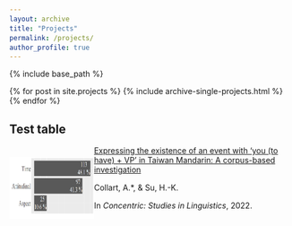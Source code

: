 ```yaml
---
layout: archive
title: "Projects"
permalink: /projects/
author_profile: true
---
```


{% include base_path %}

{% for post in site.projects %} {% include archive-single-projects.html %} {% endfor %}

## Test table

<style>
.item1 { grid-area: Image; }
.item2 { grid-area: Article; }
.item3 { grid-area: Authors; }
.item4 { grid-area: Venue; }

.grid-container {
  display: grid;
  grid-template-areas:
    'Image Article'
    'Image Authors'
    'Image Venue';
  grid-template-columns: 30% auto;
}


</style>

<div class="grid-container">
  <div class="item1"><img align="left" width="300" height="110" src="./../images/CollartSu_Sum.png" style="padding-right:20px; padding-top:20px"/></div>
  <div class="item2">
  <a href="https://doi.org/10.1075/consl.21046.col" target="_blank">
Expressing the existence of an event with ‘you (to have) + VP’ in Taiwan Mandarin: A corpus-based investigation
</a>
</div>
  <div class="item3">Collart, A.*, & Su, H.-K.</div>  
  <div class="item4">In <i>Concentric: Studies in Linguistics</i>, 2022.</div>
</div>